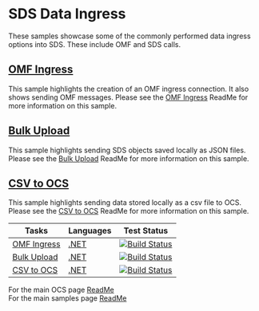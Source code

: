 # SDS Data Ingress

These samples showcase some of the commonly performed data ingress options into SDS. These include OMF and SDS calls.

## [OMF Ingress](https://github.com/osisoft/sample-ocs-omf_ingress-dotnet)

This sample highlights the creation of an OMF ingress connection. It also shows sending OMF messages. Please see the [OMF Ingress](https://github.com/osisoft/sample-ocs-omf_ingress-dotnet) ReadMe for more information on this sample.

## [Bulk Upload](https://github.com/osisoft/sample-ocs-bulk_upload-dotnet)

This sample highlights sending SDS objects saved locally as JSON files. Please see the [Bulk Upload](https://github.com/osisoft/sample-ocs-bulk_upload-dotnet) ReadMe for more information on this sample.

## [CSV to OCS](https://github.com/osisoft/sample-ocs-csv_to_ocs-dotnet)

This sample highlights sending data stored locally as a csv file to OCS. Please see the [CSV to OCS](https://github.com/osisoft/sample-ocs-csv_to_ocs-dotnet) ReadMe for more information on this sample.

| Tasks                                                                   | Languages                                                        | Test Status                                                                                                                                                                                                                                                                                                                                            |
| ----------------------------------------------------------------------- | ---------------------------------------------------------------- | ------------------------------------------------------------------------------------------------------------------------------------------------------------------------------------------------------------------------------------------------------------------------------------------------------------------------------------------------------ |
| [OMF Ingress](https://github.com/osisoft/sample-ocs-omf_ingress-dotnet) | [.NET](https://github.com/osisoft/sample-ocs-omf_ingress-dotnet) | [![Build Status](https://dev.azure.com/osieng/engineering/_apis/build/status/product-readiness/OCS/osisoft.sample-ocs-omf_ingress-dotnet?repoName=osisoft%2Fsample-ocs-omf_ingress-dotnet&branchName=main)](https://dev.azure.com/osieng/engineering/_build/latest?definitionId=2620&repoName=osisoft%2Fsample-ocs-omf_ingress-dotnet&branchName=main) |
| [Bulk Upload](https://github.com/osisoft/sample-ocs-bulk_upload-dotnet) | [.NET](https://github.com/osisoft/sample-ocs-bulk_upload-dotnet) | [![Build Status](https://dev.azure.com/osieng/engineering/_apis/build/status/product-readiness/OCS/osisoft.sample-ocs-bulk_upload-dotnet?repoName=osisoft%2Fsample-ocs-bulk_upload-dotnet&branchName=main)](https://dev.azure.com/osieng/engineering/_build/latest?definitionId=2614&repoName=osisoft%2Fsample-ocs-bulk_upload-dotnet&branchName=main) |
| [CSV to OCS](https://github.com/osisoft/sample-ocs-csv_to_ocs-dotnet)   | [.NET](https://github.com/osisoft/sample-ocs-csv_to_ocs-dotnet)  | [![Build Status](https://dev.azure.com/osieng/engineering/_apis/build/status/product-readiness/OCS/osisoft.sample-ocs-csv_to_ocs-dotnet?repoName=osisoft%2Fsample-ocs-csv_to_ocs-dotnet&branchName=main)](https://dev.azure.com/osieng/engineering/_build/latest?definitionId=2615&repoName=osisoft%2Fsample-ocs-csv_to_ocs-dotnet&branchName=main)    |

For the main OCS page [ReadMe](https://github.com/osisoft/OSI-Samples-OCS)  
For the main samples page [ReadMe](https://github.com/osisoft/OSI-Samples)
